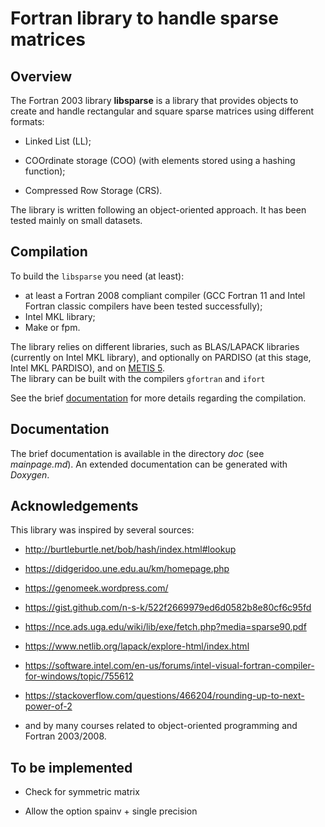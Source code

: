 # Fortran library to handle sparse matrices  


## Overview  
The Fortran 2003 library __libsparse__ is a library that provides objects to create and handle rectangular and square sparse matrices using different formats:  

 * Linked List (LL);  


 * COOrdinate storage (COO) (with elements stored using a hashing function);  


 * Compressed Row Storage (CRS).   


The library is written following an object-oriented approach. It has been tested mainly on small datasets.  



## Compilation  
To build the `libsparse` you need (at least):

 * at least a Fortran 2008 compliant compiler (GCC Fortran 11 and Intel Fortran
   classic compilers have been tested successfully);
 * Intel MKL library;
 * Make or fpm.

The library relies on different libraries, such as BLAS/LAPACK libraries (currently on Intel MKL library), and optionally on PARDISO (at this stage, Intel MKL PARDISO), and on [METIS 5](http://glaros.dtc.umn.edu/gkhome/metis/metis/overview).  
The library can be built with the compilers `gfortran` and `ifort`


See the brief [documentation](doc/documentation.md) for more details regarding the compilation.  


## Documentation  
The brief documentation is available in the directory *doc* (see *mainpage.md*). An extended documentation can be generated with *Doxygen*.  


## Acknowledgements  
This library was inspired by several sources:  


 * http://burtleburtle.net/bob/hash/index.html#lookup  


 * https://didgeridoo.une.edu.au/km/homepage.php  


 * https://genomeek.wordpress.com/  


 * https://gist.github.com/n-s-k/522f2669979ed6d0582b8e80cf6c95fd  


 * https://nce.ads.uga.edu/wiki/lib/exe/fetch.php?media=sparse90.pdf  


 * https://www.netlib.org/lapack/explore-html/index.html  


 * https://software.intel.com/en-us/forums/intel-visual-fortran-compiler-for-windows/topic/755612  


 * https://stackoverflow.com/questions/466204/rounding-up-to-next-power-of-2   


 * and by many courses related to object-oriented programming and Fortran 2003/2008.  

## To be implemented  

 * Check for symmetric matrix  

 * Allow the option spainv + single precision
